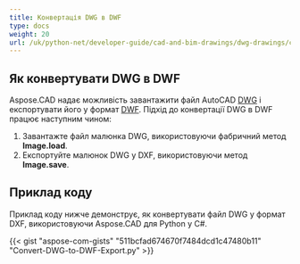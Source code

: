 ```yaml
---
title: Конвертація DWG в DWF
type: docs
weight: 20
url: /uk/python-net/developer-guide/cad-and-bim-drawings/dwg-drawings/convert-dwg-to-dwf/
---
```


## **Як конвертувати DWG в DWF**

Aspose.CAD надає можливість завантажити файл AutoCAD [DWG](https://docs.fileformat.com/cad/dwg/) і експортувати його у формат [DWF](https://docs.fileformat.com/cad/dwf/). Підхід до конвертації DWG в DWF працює наступним чином:

1. Завантажте файл малюнка DWG, використовуючи фабричний метод **Image.load**.
1. Експортуйте малюнок DWG у DXF, використовуючи метод **Image.save**.

## Приклад коду

Приклад коду нижче демонструє, як конвертувати файл DWG у формат DXF, використовуючи Aspose.CAD для Python у C#.

{{< gist "aspose-com-gists" "511bcfad674670f7484dcd1c47480b11" "Convert-DWG-to-DWF-Export.py" >}}
